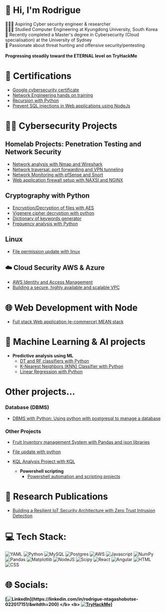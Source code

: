 # 💫 Hi, I'm Rodrigue
👩🏻‍💻 Aspiring Cyber security engineer & researcher<br>👩🏻‍🎓 Studied Computer Engineering at Kyungdong University, South Korea<br>🌱 Recently completed a Master's degree in Cybersecurity (Cloud specialisation) at the University of Sydney<br>🌷 Passionate about threat hunting and offensive security/pentesting <br> 
**<br> Progressing steadily toward the **ETERNAL** level on TryHackMe </br>**

# 📜 Certifications

- [Google cybersecurity certificate](https://www.credly.com/go/9EzwLrIi)
- [Network Engineering hands on training](https://credsverse.com/credentials/9eb23030-6e1a-4e13-adc4-37dfee8813d6)
- [Recursion with Python](https://www.codecademy.com/profiles/ajax8120205765/certificates/178999765bc2aed426212106616dec03)
- [Prevent SQL injections in Web applications using NodeJs](https://www.codecademy.com/profiles/ajax8120205765/certificates/ad03234023f444689bb92126d8e30af7)

# 👨‍💻 Cybersecurity Projects
## Homelab Projects: Penetration Testing and Network Security
- [Network analysis with Nmap and Wireshark](https://github.com/RNtag12/pentesting/blob/main/week1_nmap_wireshark.md)
- [Network traversal: port forwarding and VPN tunneling](https://github.com/RNtag12/pentesting/blob/main/week2_network_traversal.md)
- [Network Monitoring with pfSense and Snort](https://github.com/RNtag12/pentesting/blob/main/week3_networking_monitoring.md)
- [Web application firewall setup with NAXSI and NGINX](https://github.com/RNtag12/pentesting/blob/main/week4_web_application_Firewall.md)
## Cryptography with Python
- [Encryption/Decryption of files with AES](https://github.com/RNtag12/AESPython)
- [Vigenere cipher decryption with python](https://github.com/RNtag12/Vigenere)
- [Dictionary of keywords generator](https://github.com/RNtag12/psswdgenerator)
- [Frequency analysis with Python](https://github.com/RNtag12/frequencyAnalysis)
  
## <b> Linux </b>
  - [File permission update with linux ](https://github.com/RNtag12/FilePermissionLinux)
    
## ☁️ Cloud Security AWS & Azure
- [AWS Identity and Access Management](https://github.com/RNtag12/AWS-IAM)
- [Building a secure, highly available and scalable VPC](https://github.com/RNtag12/VPC-AWS)
     
# 🌐 Web Development with Node  </b>
  - [Full stack Web application (e-commerce) MEAN stack](https://github.com/RNtag12/web-dev#)


# 🎰 Machine Learning & AI projects
- <b> Predictive analysis using ML </b>
  - [DT and RF classifiers with Python](https://github.com/RNtag12/DT_python)
  - [K-Nearest Neighbors (KNN) Classifier with Python](https://github.com/RNtag12/KNN)
  - [Linear Regression with Python](https://github.com/RNtag12/linear_regression)
# Other projects...
### Database (DBMS)
- [DBMS with Python: Using python with postgresql to manage a database](https://github.com/RNtag12/DBproject)
    
### Other Projects
- [Fruit Inventory management System with Pandas and json libraries ](https://github.com/RNtag12/FIMSPython/tree/main)
- [File update with python](https://github.com/RNtag12/UpdateFile/tree/main)
- [KQL Analysis Project with KQL](https://github.com/RNtag12/KQL)
    
  - <b> Powershell scripting</b>
    - [Powershell automation and scripting projects](https://github.com/RNtag12/scriptingPwrshell)
   
# 📜 Research Publications
- [Building a Resilient IoT Security Architecture with Zero Trust Intrusion Detection](https://link.springer.com/chapter/10.1007/978-981-97-0573-3_45)
 
# 💻 Tech Stack:
![YAML](https://img.shields.io/badge/yaml-%23ffffff.svg?style=for-the-badge&logo=yaml&logoColor=151515) ![Python](https://img.shields.io/badge/python-3670A0?style=for-the-badge&logo=python&logoColor=ffdd54) ![MySQL](https://img.shields.io/badge/mysql-4479A1.svg?style=for-the-badge&logo=mysql&logoColor=white) ![Postgres](https://img.shields.io/badge/postgres-%23316192.svg?style=for-the-badge&logo=postgresql&logoColor=white) ![AWS](https://img.shields.io/badge/AWS-%23FF9900.svg?style=for-the-badge&logo=amazon-aws&logoColor=white) ![Javascript](https://img.shields.io/badge/Javascript-%FFFF00.svg?style=for-the-badge&logo=javascript&logoColor=%gray) ![NumPy](https://img.shields.io/badge/numpy-%23013243.svg?style=for-the-badge&logo=numpy&logoColor=white) ![Pandas](https://img.shields.io/badge/pandas-%23150458.svg?style=for-the-badge&logo=pandas&logoColor=white) ![Matplotlib](https://img.shields.io/badge/Matplotlib-%23ffffff.svg?style=for-the-badge&logo=Matplotlib&logoColor=black) ![NodeJS](https://img.shields.io/badge/Keras-%23D00000.svg?style=for-the-badge&logo=Keras&logoColor=white) ![Scipy](https://img.shields.io/badge/SciPy-%230C55A5.svg?style=for-the-badge&logo=scipy&logoColor=%white) ![React](https://img.shields.io/badge/react-%23150458.svg?style=for-the-badge&logo=React&logoColor=white) ![Angular](https://img.shields.io/badge/angular-%808080.svg?style=for-the-badge&logo=angular&logoColor=%white)
![HTML](https://img.shields.io/badge/html-3670A0?style=for-the-badge&logo=html&logoColor=white) ![CSS](https://img.shields.io/badge/css-4479A1.svg?style=for-the-badge&logo=css&logoColor=white)

# 🌐 Socials:
<b> [![LinkedIn](https://img.shields.io/badge/LinkedIn-%230077B5.svg?logo=linkedin&logoColor=white&width="200"&height="40"&alt="LinkedIn")](https://linkedin.com/in/rodrigue-ntagashobotse-022017151/&witdth=200) </b>
<b>
[![TryHackMe](https://img.shields.io/badge/TryHackMe-Profile-red?logo=tryhackme&logoColor=white)](https://tryhackme.com/p/rodriguentag)]
</b>





